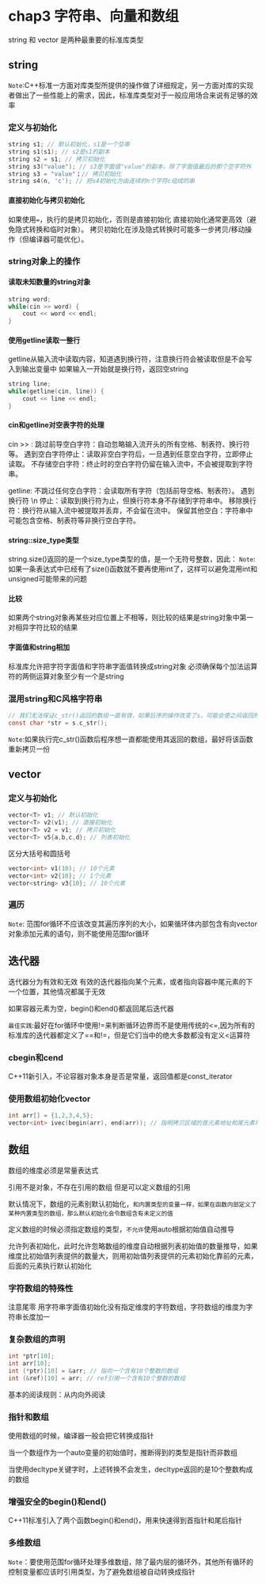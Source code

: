 # chap3 字符串、向量和数组

string 和 vector 是两种最重要的标准库类型

## string

`Note`:C++标准一方面对库类型所提供的操作做了详细规定，另一方面对库的实现者做出了一些性能上的需求，因此，标准库类型对于一般应用场合来说有足够的效率

### 定义与初始化

```c++
string s1; // 默认初始化，s1是一个空串
string s1(s1); // s2是s1的副本
string s2 = s1; // 拷贝初始化
string s3("value"); // s3是字面值"value"的副本，除了字面值最后的那个空字符外
string s3 = "value"；// 拷贝初始化
string s4(n, 'c'); // 把s4初始化为由连续的n个字符c组成的串
```

#### 直接初始化与拷贝初始化

如果使用`=`，执行的是拷贝初始化，否则是直接初始化
直接初始化通常更高效（避免隐式转换和临时对象）。
拷贝初始化在涉及隐式转换时可能多一步拷贝/移动操作（但编译器可能优化）。

### string对象上的操作

#### 读取未知数量的string对象

```c
string word;
while(cin >> word) {
    cout << word << endl;
}
```

#### 使用getline读取一整行

getline从输入流中读取内容，知道遇到换行符，注意换行符会被读取但是不会写入到输出变量中
如果输入一开始就是换行符，返回空string

```c
string line;
while(getline(cin, line)) {
    cout << line << endl;
}
```

#### cin和getline对空表字符的处理

cin >> :
跳过前导空白字符：自动忽略输入流开头的所有空格、制表符、换行符等。
遇到空白字符停止：读取非空白字符后，一旦遇到任意空白字符，立即停止读取。
不存储空白字符：终止时的空白字符仍留在输入流中，不会被提取到字符串。

getline:
不跳过任何空白字符：会读取所有字符（包括前导空格、制表符）。
遇到换行符 \n 停止：读取到换行符为止，但换行符本身不存储到字符串中。
移除换行符：换行符从输入流中被提取并丢弃，不会留在流中。
保留其他空白：字符串中可能包含空格、制表符等非换行空白字符。

#### string::size_type类型

string.size()返回的是一个size_type类型的值，是一个无符号整数，因此：
`Note`:如果一条表达式中已经有了size()函数就不要再使用int了，这样可以避免混用int和unsigned可能带来的问题

#### 比较

如果两个string对象再某些对应位置上不相等，则比较的结果是string对象中第一对相异字符比较的结果

#### 字面值和string相加

标准库允许把字符字面值和字符串字面值转换成string对象
必须确保每个加法运算符的两侧运算对象至少有一个是string

### 混用string和C风格字符串

```c
// 我们无法保证c_str()返回的数组一直有效，如果后序的操作改变了s，可能会使之间返回的数组失效
const char *str = s.c_str();
```

`Note`:如果执行完c_str()函数后程序想一直都能使用其返回的数组，最好将该函数重新拷贝一份

## vector

### 定义与初始化

```c
vector<T> v1; // 默认初始化
vector<T> v2(v1); // 直接初始化
vector<T> v2 = v1; // 拷贝初始化
vector<T> v5{a,b,c,d}; // 列表初始化
```

区分大括号和圆括号

```c
vector<int> v1(10); // 10个元素
vector<int> v2{10}; // 1个元素
vector<string> v3{10}; // 10个元素
```

### 遍历

`Note`: 范围for循环不应该改变其遍历序列的大小，如果循环体内部包含有向vector对象添加元素的语句，则不能使用范围for循环

## 迭代器

迭代器分为有效和无效
有效的迭代器指向某个元素，或者指向容器中尾元素的下一个位置，其他情况都属于无效

如果容器元素为空，begin()和end()都返回尾后迭代器

`最佳实践`:最好在for循环中使用!=来判断循环边界而不是使用传统的<=,因为所有的标准库的迭代器都定义了==和!=，但是它们当中的绝大多数都没有定义<运算符

### cbegin和cend

C++11新引入，不论容器对象本身是否是常量，返回值都是const_iterator

### 使用数组初始化vector

```c
int arr[] = {1,2,3,4,5};
vector<int> ivec(begin(arr), end(arr)); // 指明拷贝区域的首元素地址和尾元素地址,左闭右开
```

## 数组

数组的维度必须是常量表达式

引用不是对象，不存在引用的数组
但是可以定义数组的引用

默认情况下，数组的元素别默认初始化，`和内置类型的变量一样，如果在函数内部定义了某种内置类型的数组，那么默认初始化会令数组含有未定义的值`

定义数组的时候必须指定数组的类型，`不允许`使用auto根据初始值自动推导

允许列表初始化，此时允许忽略数组的维度自动根据列表初始值的数量推导，如果维度比初始值列表提供的数量大，则用初始值列表提供的元素初始化靠前的元素，后面的元素执行默认初始化

### 字符数组的特殊性

注意尾零
用字符串字面值初始化没有指定维度的字符数组，字符数组的维度为字符串长度加一

### 复杂数组的声明

```c
int *ptr[10];
int arr[10];
int (*ptr)[10] = &arr; // 指向一个含有10个整数的数组
int (&ref)[10] = arr; // ref引用一个含有10个整数的数组
```

基本的阅读规则：从内向外阅读

### 指针和数组

使用数组的时候，编译器一般会把它转换成指针

当一个数组作为一个auto变量的初始值时，推断得到的类型是指针而非数组

当使用decltype关键字时，上述转换不会发生，decltype返回的是10个整数构成的数组

### 增强安全的begin()和end()

C++11标准引入了两个函数begin()和end()，用来快速得到首指针和尾后指针

### 多维数组

`Note`：要使用范围for循环处理多维数组，除了最内层的循环外，其他所有循环的控制变量都应该时引用类型，为了避免数组被自动转换成指针
